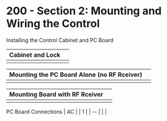 # 200 - Section 2: Mounting and Wiring the Control

Installing the Control Cabinet and PC Board

| Cabinet and Lock | |
|--|--|
|  |  |

| Mounting the PC Board Alone (no RF Rceiver) | |
|--|--|
|  |  |

| Mounting Board with RF Rceiver | |
|--|--|
|  |  |

PC Board Connections
| AC |
| 1 | 
| -- |
|  |
